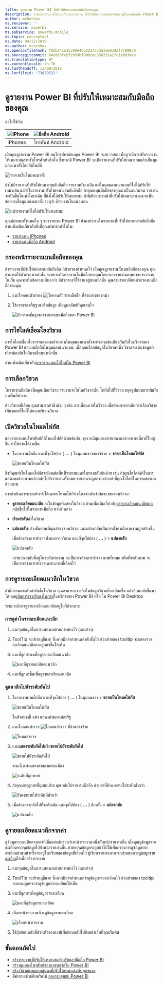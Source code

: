 ```yaml
---
title: ดูรายงาน Power BI ที่ปรับให้เหมาะสมกับมือถือของคุณ
description: อ่านเกี่ยวกับการโต้ตอบกับหน้ารายงาน ที่ปรับให้เหมาะสมสำหรับการดูในแอปมือถือ Power BI
author: mshenhav
ms.reviewer: ''
ms.service: powerbi
ms.subservice: powerbi-mobile
ms.topic: conceptual
ms.date: 04/22/2019
ms.author: mshenhav
ms.openlocfilehash: f8dba41a15390e4b52227c7daaa603daf7c08939
ms.sourcegitcommit: 64c860fcbf2969bf089cec358331a1fc1e0d39a8
ms.translationtype: HT
ms.contentlocale: th-TH
ms.lasthandoff: 11/09/2019
ms.locfileid: "73870532"
---
```

# <a name="view-power-bi-reports-optimized-for-your-phone"></a>ดูรายงาน Power BI ที่ปรับให้เหมาะสมกับมือถือของคุณ

นำไปใช้กับ:

| ![iPhone](./media/mobile-apps-view-phone-report/ios-logo-40-px.png) | ![มือถือ Android](./media/mobile-apps-view-phone-report/android-logo-40-px.png) |
|:--- |:--- |
| iPhones |โทรศัพท์ Android |

เมื่อคุณดูรายงาน Power BI บนโทรศัพท์ของคุณ Power BI จะตรวจสอบเพื่อดูว่ามีการปรับรายงานให้เหมาะสมสำหรับโทรศัพท์หรือไม่ ซึ่งหากมี Power BI จะเปิดรายงานที่ปรับให้เหมาะสมแล้วเป็นมุมมองแนวตั้งโดยอัตโนมัติ

![รายงานในโหมดแนวตั้ง](./media/mobile-apps-view-phone-report/07-power-bi-phone-report-portrait.png)

ถ้าไม่มีรายงานที่ปรับให้เหมาะสมกับมือถือ รายงานยังคงเปิด แต่ในมุมมองแนวนอนที่ไม่ได้ปรับให้เหมาะสม แม้ว่าในรายงานปรับให้เหมาะสมกับมือถือ ถ้าคุณหมุนมือถือของคุณมาเป็นแนวนอน รายงานจะเปิดขึ้นในเค้าโครงเดิม ที่ยังไม่ได้ปรับให้เหมาะสม ถ้ามีเพียงบางหน้าที่ปรับให้เหมาะสม คุณจะเห็นข้อความในมุมมองแนวตั้ง ระบุว่า มีรายงานในแนวนอน

![หน้ารายงานที่ไม่ได้ปรับให้เหมาะสม](./media/mobile-apps-view-phone-report/06-power-bi-phone-report-page-not-optimized.png)

คุณลักษณะทั้งหมดอื่น ๆ ของรายงาน Power BI ยังคงทำงานในรายงานที่ปรับให้เหมาะสมกับมือถือ อ่านเพิ่มเติมเกี่ยวกับสิ่งที่คุณสามารถทำได้ใน:

* [รายงานบน iPhones](mobile-reports-in-the-mobile-apps.md) 
* [รายงานบนมือถือ Android](mobile-reports-in-the-mobile-apps.md)

## <a name="filter-the-report-page-on-a-phone"></a>กรองหน้ารายงานบนมือถือของคุณ
ถ้ารายงานที่ปรับให้เหมาะสมกับมือถือ มีตัวกรองกำหนดไว้ เมื่อคุณดูรายงานนั้นบนมือถือของคุณ คุณสามารถใช้ตัวกรองเหล่านั้น ระบบจะเปิดรายงานในมือถือของคุณโดยกรองรายงานตามค่าของรายงานในเว็บ คุณจะเห็นข้อความที่บอกว่า มีตัวกรองที่ใช้งานอยู่บนหน้านั้น คุณสามารถเปลี่ยนตัวกรองบนมือถือของคุณ

1. แตะไอคอนตัวกรอง ![ไอคอนตัวกรองมือถือ](./media/mobile-apps-view-phone-report/power-bi-phone-filter-icon.png) ที่ด้านล่างของหน้า 
2. ใช้การกรองพื้นฐานหรือขั้นสูง เพื่อดูผลลัพธ์ที่คุณสนใจ
   
    ![ตัวกรองขั้นสูงของรายงานบนมือถือของ Power BI](./media/mobile-apps-view-phone-report/power-bi-iphone-advanced-filter-toronto.gif)

## <a name="cross-highlight-visuals"></a>การไฮไลต์เชื่อมโยงวิชวล
การไฮไลต์เชื่อมโยงการแสดงผลด้วยภาพในมุมมองแนวตั้งจะทำงานเช่นเดียวกันกับในบริการของ Power BI และบนมือถือในมุมมองแนวนอน: เมื่อคุณเลือกข้อมูลในวิชวลหนึ่ง วิชวลจะเน้นข้อมูลที่เกี่ยวข้องกันในวิชวลอื่นบนหน้านั้น

อ่านเพิ่มเติมเกี่ยวกับ[การกรอง และไฮไลต์ใน Power BI](../../power-bi-reports-filters-and-highlighting.md)

## <a name="select-visuals"></a>การเลือกวิชวล
ในรายงานมือถือ เมื่อคุณเลือกวิชวล รายงานจะไฮไลต์วิชวลนั้น โฟกัสไปที่วิชวล หยุดรูปแบบการสัมผัสบนพื่นที่ทำงาน

ด้วยวิชวลที่เลือก คุณสามารถทำสิ่งต่าง ๆ เช่น การเลื่อนภายในวิชวล เมื่อต้องการยกเลิกการเลือกวิชวล เพียงแตะที่ใดก็ได้นอกบริเวณวิชวล

## <a name="open-visuals-in-focus-mode"></a>เปิดวิชวลในโหมดโฟกัส
และรายงานบนโทรศัพท์ก็มีโหมดโฟกัสด้วยเช่นกัน: คุณจะมีมุมมองการแสดงผลด้วยภาพเดี่ยวที่ใหญ่ขึ้น ทำให้อ่านได้ง่ายขึ้น

* ในรายงานมือถือ แตะที่จุดไข่ปลา ( **...** ) ในมุมบนขวาของวิชวล > **ขยายเป็นโหมดโฟกัส**
  
    ![ขยายเป็นโหมดโฟกัส](././media/mobile-apps-view-phone-report/power-bi-phone-report-focus-mode.png)

สิ่งที่คุณทำในโหมดโฟกัสจะมีผลต่อพื้นที่รายงานและในทางกลับกันด้วย เช่น ถ้าคุณไฮไลต์ค่าในการแสดงผลด้วยภาพแล้วกลับไปยังรายงานทั้งหมด รายงานจะถูกกรองด้วยค่าที่คุณไฮไลต์ในการแสดงผลด้วยภาพ

การดำเนินการบางอย่างทำได้เฉพาะโหมดโฟกัส เนื่องจากข้อจำกัดของขนาดหน้าจอ:

* **ดูรายละเอียดแนวลึก** ลงในข้อมูลที่แสดงในวิชวล อ่านเพิ่มเติมเกี่ยวกับ[ดูรายละเอียดแนวลึกและกลับขึ้นไป](mobile-apps-view-phone-report.md#drill-down-in-a-visual)ในรายงานมือถือ ทางด้านล่าง
* **เรียงลำดับ**ค่าในวิชวล
* **แปลงกลับ**: ล้างขั้นตอนที่คุณสำรวจบนวิชวล และแปลงกลับเป็นการตั้งค่าเมื่อรายงานถูกสร้างขึ้น
  
    เมื่อต้องล้างการสำรวจทั้งหมดจากวิชวล แตะที่จุดไข่ปลา ( **...** ) > **แปลงกลับ**
  
    ![แปลงกลับ](././media/mobile-apps-view-phone-report/power-bi-phone-report-revert-levels.png)
  
    การแปลงกลับที่อยู่ในระดับรายงาน จะเป็นการล้างการสำรวจภาพทั้งหมด หรือที่ระดับภาพ จะเป็นการล้างการสำรวจเฉพาะภาพที่เลือกไว้   

## <a name="drill-down-in-a-visual"></a>การดูรายละเอียดแนวลึกในวิชวล
ถ้ามีกำหนดระดับลำดับชั้นในวิชวล คุณสามารถเจาะลึกในข้อมูลวิชวลที่ละเอียดขึ้น แล้วย้อนกลับขึ้นมาได้ คุณ[เพิ่มการเจาะลึกลงในภาพ](../end-user-drill.md)ในบริการของ Power BI หรือ ใน Power BI Desktop

ระบบจะมีการดูรายละเอียดแนวลึกอยูไม่กี่ประเภท:

### <a name="drill-down-on-a-value"></a>การดูค่าในรายละเอียดแนวลึก
1. แตะจุดข้อมูลในการแสดงผลด้วยภาพค้างไว้ (แตะค้าง)
2. ToolTip จะปรากฎขึ้นมา ซึ่งหากมีการกำหนดลำดับชั้นไว้ ส่วนท้ายของ tooltip จะแสดงรายละเอียดแนวลึกและลูกศรขึ้นให้เห็น
3. แตะที่ลูกศรลงเพื่อดูรายละเอียดแนวลึก

    ![แตะที่ดูรายละเอียดแนวลึก](././media/mobile-apps-view-phone-report/report-drill-down.png)
    
4. แตะที่ลูกศรขึ้นเพื่อดูรายละเอียดแนวลึก

### <a name="drill-to-next-level"></a>ดููแนวลึกไปยังระดับถัดไป
1. ในรายงานบนมือถือ แตะที่จุดไข่ปลา ( **...** ) ในมุมบนขวา > **ขยายเป็นโหมดโฟกัส**
   
    ![ขยายเป็นโหมดโฟกัส](././media/mobile-apps-view-phone-report/power-bi-phone-report-focus-mode.png)
   
    ในตัวอย่างนี้ แท่ง แสดงค่าของแต่ละรัฐ
2. แตะไอคอนสำรวจ ![ไอคอนสำรวจ](./media/mobile-apps-view-phone-report/power-bi-phone-report-explore-icon.png) ที่ด้านล่างซ้าย
   
    ![โหมดสำรวจ](./media/mobile-apps-view-phone-report/power-bi-phone-report-explore-mode.png)
3. แตะ**แสดงระดับถัดไป**หรือ**ขยายไปยังระดับถัดไป**
   
    ![ขยายไปยังระดับถัดไป](./media/mobile-apps-view-phone-report/power-bi-phone-report-expand-levels.png)
   
    ขณะนี้ แท่งแสดงค่าของแต่ละเมือง
   
    ![ระดับที่ถูกขยาย](./media/mobile-apps-view-phone-report/power-bi-phone-report-expanded-levels.png)
4. ถ้าคุณแตะลูกศรที่มุมบนซ้าย คุณกลับไปรายงานมือถือ ด้วยค่าที่ยังคงขยายไประดับต่ำกว่า
   
    ![ยังคงขยายไประดับที่ต่ำกว่า](./media/mobile-apps-view-phone-report/power-bi-back-to-phone-report-expanded-levels.png)
5. เมื่อต้องการกลับไปที่ระดับเดิม แตะจุดไข่ปลา ( **...** ) อีกครั้ง > **แปลงกลับ**
   
    ![แปลงกลับ](././media/mobile-apps-view-phone-report/power-bi-phone-report-revert-levels.png)

## <a name="drill-through-from-a-value"></a>ดูรายละเอียดแนวลึกจากค่า
ดูข้อมูลรายละเอียดจากค่าที่เชื่อมต่อกันระหว่างหน้ารายงานหนึ่งกับหน้ารายงานอื่น เมื่อคุณดูข้อมูลรายละเอียดจากจุดข้อมูลไปยังหน้ารายงานอื่น ค่าของจุดข้อมูลจะถูกนำไปใช้เพื่อกรองการดูข้อมูลรายละเอียดผ่านหน้าหรือจะอยู่ในบริบทของข้อมูลที่เลือกไว้
ผู้เขียนรายงานสามารถ[กำหนดการดูข้อมูลรายละเอียด](https://docs.microsoft.com/power-bi/desktop-drillthrough)ได้เมื่อสร้างรายงาน

1. แตะจุดข้อมูลในการแสดงผลด้วยภาพค้างไว้ (แตะค้าง)
2. ToolTip จะปรากฎขึ้นมา ซึ่งหากมีการกำหนดการดูข้อมูลรายละเอียดไว้ ส่วนท้ายของ tooltip จะแสดงลูกศรการดูข้อมูลรายละเอียดให้เห็น
3. แตะที่ลูกศรเพื่อดูข้อมูลรายละเอียด

    ![แตะที่ดูข้อมูลรายละเอียด](././media/mobile-apps-view-phone-report/report-drill-through1.png)

4. เลือกหน้ารายงานที่จะดูข้อมูลรายละเอียด

    ![เลือกหน้ารายงาน](././media/mobile-apps-view-phone-report/report-drill-through2.png)

5. ใช้ปุ่มย้อนกลับที่ส่วนหัวของแอปเพื่อย้อนกลับไปยังหน้าเว็บที่คุณเริ่มต้น


## <a name="next-steps"></a>ขั้นตอนถัดไป
* [สร้างรายงานที่ปรับให้เหมาะสมสำหรับแอปมือถือ Power BI](../../desktop-create-phone-report.md)
* [สร้างมุมมองโทรศัพท์ของแดชบอร์ดใน Power BI](../../service-create-dashboard-mobile-phone-view.md)
* [สร้างวิชวลแบบตอบสนองที่ปรับให้เหมาะสมกับทุกขนาด](../../visuals/desktop-create-responsive-visuals.md)
* มีคำถามเพิ่มเติมหรือไม่ [ลองถามชุมชน Power BI](https://community.powerbi.com/)

